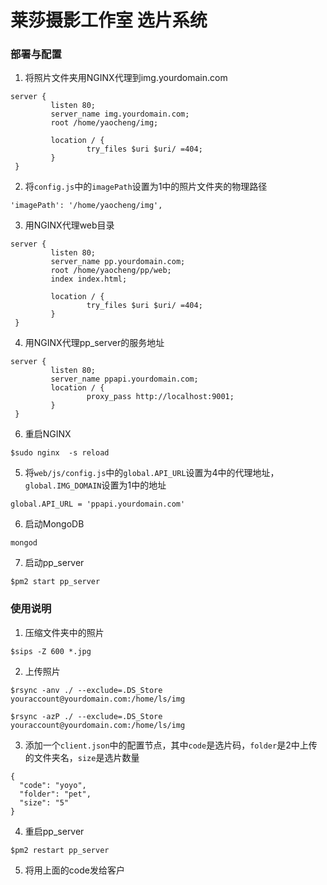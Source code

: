 # 莱莎摄影工作室 选片系统

### 部署与配置

1. 将照片文件夹用NGINX代理到img.yourdomain.com
```
server {
         listen 80;
         server_name img.yourdomain.com;
         root /home/yaocheng/img;

         location / {
                 try_files $uri $uri/ =404;
         }
 }
```

2. 将`config.js`中的`imagePath`设置为1中的照片文件夹的物理路径
```
'imagePath': '/home/yaocheng/img',
```

3. 用NGINX代理web目录
```
server {
         listen 80;
         server_name pp.yourdomain.com;
         root /home/yaocheng/pp/web;
         index index.html;

         location / {
                 try_files $uri $uri/ =404;
         }
 }
```

4. 用NGINX代理pp_server的服务地址
```
server {
         listen 80;
         server_name ppapi.yourdomain.com;
         location / {
                 proxy_pass http://localhost:9001;
         }
 }
```

6. 重启NGINX
```
$sudo nginx  -s reload
```

5. 将`web/js/config.js`中的`global.API_URL`设置为4中的代理地址，`global.IMG_DOMAIN`设置为1中的地址
```
global.API_URL = 'ppapi.yourdomain.com'
```

6. 启动MongoDB
```
mongod
```

7. 启动pp_server
```
$pm2 start pp_server
```


### 使用说明

1. 压缩文件夹中的照片
```
$sips -Z 600 *.jpg
```

2. 上传照片
```
$rsync -anv ./ --exclude=.DS_Store youraccount@yourdomain.com:/home/ls/img

$rsync -azP ./ --exclude=.DS_Store youraccount@yourdomain.com:/home/ls/img
```

3. 添加一个`client.json`中的配置节点，其中`code`是选片码，`folder`是2中上传的文件夹名，`size`是选片数量
```
{
  "code": "yoyo",
  "folder": "pet",
  "size": "5"
}
```

4. 重启pp_server
```
$pm2 restart pp_server
```

5. 将用上面的code发给客户
